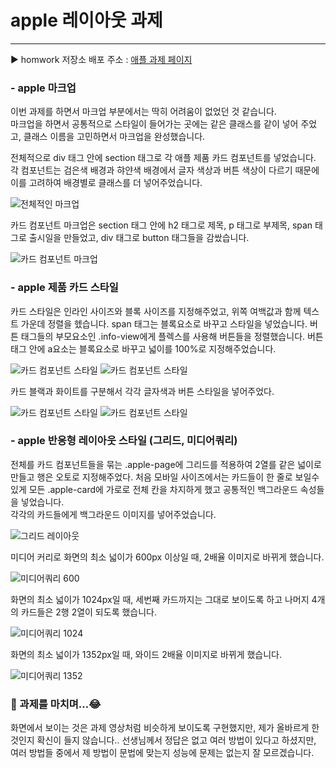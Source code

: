 # apple 레이아웃 과제

---

▶️ homwork 저장소 배포 주소 : [애플 과제 페이지](https://hanna-jeanne.github.io/homework/apple/apple.html)

### - apple 마크업
이번 과제를 하면서 마크업 부분에서는 딱히 어려움이 없었던 것 같습니다.  
마크업을 하면서 공통적으로 스타일이 들어가는 곳에는 같은 클래스를 같이 넣어 주었고, 클래스 이름을 고민하면서 마크업을 완성했습니다.  

전체적으로 div 태그 안에 section 태그로 각 애플 제품 카드 컴포넌트를 넣었습니다. 각 컴포넌트는 검은색 배경과 햐얀색 배경에서 글자 색상과 버튼 색상이 다르기 때문에 이를 고려하여 배경별로 클래스를 더 넣어주었습니다.

![전체적인 마크업](./images/screen-apple-page_markup.png)

카드 컴포넌트 마크업은 section 태그 안에 h2 태그로 제목, p 태그로 부제목, span 태그로 출시일을 만들었고, div 태그로 button 태그들을 감쌌습니다.

![카드 컴포넌트 마크업](./images/screen-apple-card_markup.png)

### - apple 제품 카드 스타일  
카드 스타일은 인라인 사이즈와 블록 사이즈를 지정해주었고, 위쪽 여백값과 함께 텍스트 가운데 정렬을 헸습니다. span 태그는 블록요소로 바꾸고 스타일을 넣었습니다.
버튼 태그들의 부모요소인 .info-view에게 플렉스를 사용해 버튼들을 정렬했습니다. 버튼 태그 안에 a요소는 블록요소로 바꾸고 넓이를 100%로 지정해주었습니다.

![카드 컴포넌트 스타일](./images/screen-card-layout.png)
![카드 컴포넌트 스타일](./images/screen-info-view.png)  

카드 블랙과 화이트를 구분해서 각각 글자색과 버튼 스타일을 넣어주었다.

![카드 컴포넌트 스타일](./images/screen-card-black.png)
![카드 컴포넌트 스타일](./images/screen-card-white.png)

### - apple 반응형 레이아웃 스타일 (그리드, 미디어쿼리)  
전체를 카드 컴포넌트들을 묶는 .apple-page에 그리드를 적용하여 2열를 같은 넓이로 만들고 행은 오토로 지정해주었다. 처음 모바일 사이즈에서는 카드들이 한 줄로 보일수 있게 모든 .apple-card에 가로로 전체 칸을 차지하게 했고 공통적인 백그라운드 속성들을 넣었습니다.  
각각의 카드들에게 백그라운드 이미지를 넣어주었습니다.
  
![그리드 레이아웃](./images/screen-layout_css.png)  

미디어 커리로 화면의 최소 넓이가 600px 이상일 때, 2배율 이미지로 바뀌게 했습니다.

![미디어쿼리 600](./images/screen-mediaquery_600.png)

화면의 최소 넓이가 1024px일 때, 세번째 카드까지는 그대로 보이도록 하고 나머지 4개의 카드들은 2행 2열이 되도록 했습니다.

![미디어쿼리 1024](./images/screen-mediaquery_1024.png)

화면의 최소 넓이가 1352px일 때, 와이드 2배율 이미지로 바뀌게 했습니다.

![미디어쿼리 1352](./images/screen-mediaqurey_1352.png)  

### 📝 과제를 마치며...😂
화면에서 보이는 것은 과제 영상처럼 비슷하게 보이도록 구현했지만, 제가 올바르게 한 것인지 확신이 들지 않습니다.. 선생님께서 정답은 없고 여러 방법이 있다고 하셨지만, 여러 방법들 중에서 제 방법이 문법에 맞는지 성능에 문제는 없는지 잘 모르겠습니다. 
